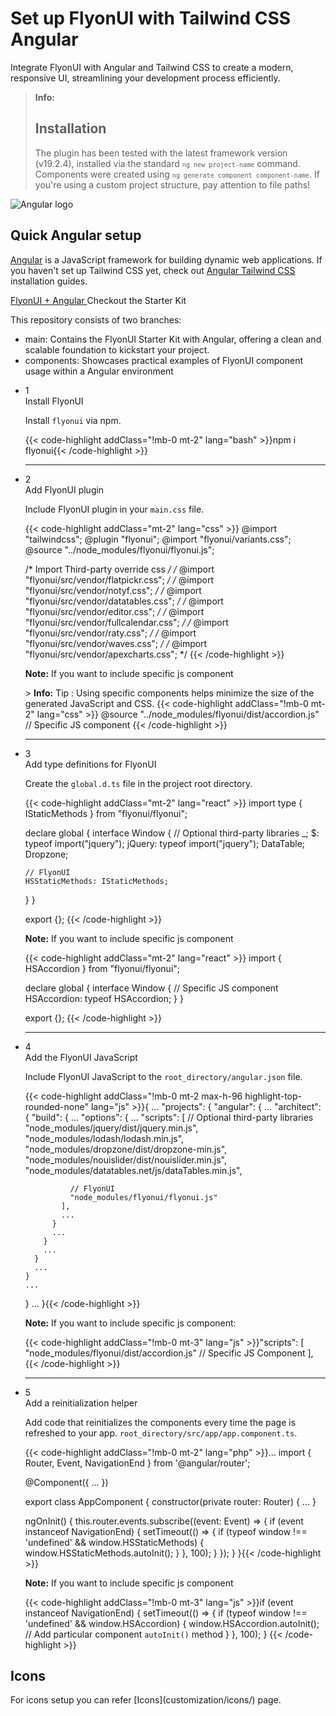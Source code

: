 # Set up FlyonUI with Tailwind CSS Angular

Integrate FlyonUI with Angular and Tailwind CSS to create a modern, responsive UI, streamlining your development process efficiently.

> **Info:** <h2 class="text-lg font-medium mb-1">Installation</h2>
> The plugin has been tested with the latest framework version (v19.2.4), installed via the standard <code>`ng new project-name`</code> command. Components were created using <code>`ng generate component component-name`</code>. If you're using a custom project structure, pay attention to file paths!

<div>
  <div class="flex gap-2">
    <div><img src="https://cdn.flyonui.com/fy-assets/icons/angular-icon.png" alt="Angular logo" class="h-auto w-14 mt-2" /></div>
    <div>
      <h2 class="text-base-content mb-3 text-lg font-semibold mt-2">
        Quick
        <span class="text-red-600">Angular</span>
        setup
      </h2>
      <p class="text-base-conte/80 text-base">
        <a href="https://angular.dev/" class="link link-animated link-primary" target="_blank">Angular</a> is a JavaScript framework for building dynamic web applications. If you haven't set up Tailwind CSS yet, check out
        <a class="link link-animated" target="_blank" href="https://tailwindcss.com/docs/installation/framework-guides/angular">
          Angular Tailwind CSS
        </a>
        installation guides.
      </p>
      <div class="tooltip">
        <a href="https://github.com/themeselection/flyonui-angular-integration" target="_blank" type="button" class="tooltip-toggle btn-sm btn btn-outline" aria-label="Tooltip">
          <span class="icon-[tabler--brand-github] size-4"></span>
          FlyonUI + Angular
        </a>
        <span class="tooltip-content tooltip-shown:opacity-100 tooltip-shown:visible" role="tooltip">
          <span class="tooltip-body">Checkout the Starter Kit</span>
        </span>
      </div>
       <p class="!mb-2 !mt-4">This repository consists of two branches:</p>
      <ul class="!my-2">
        <li><span class="font-medium text-base-content">main:</span> Contains the FlyonUI Starter Kit with Angular, offering a clean and scalable foundation to kickstart your project.</li>
        <li><span class="font-medium text-base-content">components:</span> Showcases practical examples of FlyonUI component usage within a Angular environment</li>
      </ul>
    </div>
  </div>

  <ul class="timeline timeline-snap-icon timeline-compact timeline-vertical mb-12 w-full ps-0">
    <!-- Installation -->
    <li class="mt-0 mb-0 ps-0">
      <div class="timeline-middle mb-2">
        <span class="text-base-content flex size-7 items-center justify-center rounded-full border border-base-content/20 font-semibold">
          1
        </span>
      </div>
      <div class="timeline-end m-0 mb-0 w-full rounded-lg p-4">
        <div class="text-base-content mb-3 font-semibold">Install FlyonUI</div>
        <p>
          Install
          <code>flyonui</code>
          via npm.
        </p>
        {{< code-highlight addClass="!mb-0 mt-2" lang="bash" >}}npm i flyonui{{< /code-highlight >}}
      </div>
      <hr class="!w-0.5 rounded-none border-transparent" />
    </li>
    <!-- Configure FlyonUI JavaScript paths -->
    <li class="mt-0 mb-0 ps-0">
      <div class="timeline-middle mb-2">
        <span class="text-base-content flex size-7 items-center justify-center rounded-full border border-base-content/20 font-semibold">
          2
        </span>
      </div>
      <div class="timeline-end mb-0 w-full rounded-lg p-4 m-0">
        <div class="text-base-content mb-3 font-semibold">Add FlyonUI plugin</div>
        <p>
          Include FlyonUI plugin in your <code>main.css</code> file.
        </p>
        {{< code-highlight addClass="mt-2" lang="css" >}}
@import "tailwindcss";
@plugin "flyonui";
@import "flyonui/variants.css";
@source "../node_modules/flyonui/flyonui.js"; 

/* Import Third-party override css */
/* @import "flyonui/src/vendor/flatpickr.css"; */
/* @import "flyonui/src/vendor/notyf.css"; */
/* @import "flyonui/src/vendor/datatables.css"; */
/* @import "flyonui/src/vendor/editor.css"; */
/* @import "flyonui/src/vendor/fullcalendar.css"; */
/* @import "flyonui/src/vendor/raty.css"; */
/* @import "flyonui/src/vendor/waves.css"; */
/* @import "flyonui/src/vendor/apexcharts.css"; */
        {{< /code-highlight >}}
        <p><strong>Note:</strong> If you want to include specific js component </p>
        > **Info:** <span class="font-semibold">Tip :</span> Using specific components helps minimize the size of the generated JavaScript and CSS.
        {{< code-highlight addClass="!mb-0 mt-2" lang="css" >}}
@source "../node_modules/flyonui/dist/accordion.js" // Specific JS component
  {{< /code-highlight >}}
    </div>
    <hr class="!w-0.5 rounded-none border-transparent" />
    </li>

  <!-- Add type definitions for FlyonUI -->
  <li class="mt-0 mb-0 ps-0">
    <div class="timeline-middle mb-2">
      <span class="text-base-content flex size-7 items-center justify-center rounded-full border border-base-content/20 font-semibold">
        3
      </span>
    </div>
    <div class="timeline-end mb-0 w-full rounded-lg p-4 m-0">
      <div class="text-base-content mb-3 font-semibold">Add type definitions for FlyonUI</div>
      <p>
        Create the <code>global.d.ts</code> file in the project root directory.
      </p>
      {{< code-highlight addClass="mt-2" lang="react" >}}
import type { IStaticMethods } from "flyonui/flyonui";

declare global {
  interface Window {
    // Optional third-party libraries
    _;
    $: typeof import("jquery");
    jQuery: typeof import("jquery");
    DataTable;
    Dropzone;

    // FlyonUI
    HSStaticMethods: IStaticMethods;
  }
}

export {};
  {{< /code-highlight >}}
      <p class="!mt-4">
        <strong>Note:</strong> If you want to include specific js component
      </p>
      {{< code-highlight addClass="mt-2" lang="react" >}}
import { HSAccordion } from "flyonui/flyonui";

declare global {
  interface Window {
    // Specific JS component
    HSAccordion: typeof HSAccordion;
  }
}

export {};
  {{< /code-highlight >}}
  </div>
  <hr class="!w-0.5 rounded-none border-transparent" />
  </li>
    <!-- Add the FlyonUI JavaScript -->
    <li class="mt-0 mb-0 ps-0">
      <div class="timeline-middle mb-2">
        <span class="text-base-content flex size-7 items-center justify-center rounded-full border border-base-content/20 font-semibold">
          4
        </span>
      </div>
      <div class="timeline-end m-0 mb-0 w-full rounded-lg p-4">
        <div class="text-base-content mb-3 font-semibold">Add the FlyonUI JavaScript</div>
        <p>Include FlyonUI JavaScript to the <code>root_directory/angular.json</code> file.</p>
        {{< code-highlight addClass="!mb-0 mt-2 max-h-96 highlight-top-rounded-none" lang="js" >}}{
  ...
  "projects": {
    "angular": {
      ...
      "architect": {
        "build": {
          ...
          "options": {
            ...
            "scripts": [
              // Optional third-party libraries
              "node_modules/jquery/dist/jquery.min.js",
              "node_modules/lodash/lodash.min.js",
              "node_modules/dropzone/dist/dropzone-min.js",
              "node_modules/nouislider/dist/nouislider.min.js",
              "node_modules/datatables.net/js/dataTables.min.js",

              // FlyonUI
              "node_modules/flyonui/flyonui.js"
            ],
            ...
          }
          ...
        }
        ...
      }
      ...
    }
    ...
  }
  ...
}{{< /code-highlight >}}
      <p class="!mt-4">
        <strong>Note:</strong> If you want to include specific js component:
      </p>
      {{< code-highlight addClass="!mb-0 mt-3" lang="js" >}}"scripts": [
  "node_modules/flyonui/dist/accordion.js"  // Specific JS Component
],
      {{< /code-highlight >}}
      </div>
      <hr class="!w-0.5 rounded-none border-transparent" />
    </li>
    <!-- Add a reinitialization helper -->
    <li class="mt-0 mb-0 ps-0">
      <div class="timeline-middle mb-2">
        <span class="text-base-content flex size-7 items-center justify-center rounded-full border border-base-content/20 font-semibold">
          5
        </span>
      </div>
      <div class="timeline-end m-0 mb-0 w-full rounded-lg p-4">
        <div class="text-base-content mb-3 font-semibold">Add a reinitialization helper</div>
        <p>Add code that reinitializes the components every time the page is refreshed to your app. <code>root_directory/src/app/app.component.ts</code>.</p>
        {{< code-highlight addClass="!mb-0 mt-2" lang="php" >}}...
import { Router, Event, NavigationEnd } from '@angular/router';

@Component({
  ...
})

export class AppComponent {
  constructor(private router: Router) {
    ...
  }

  ngOnInit() {
    this.router.events.subscribe((event: Event) => {
      if (event instanceof NavigationEnd) {
        setTimeout(() => {
          if (typeof window !== 'undefined' && window.HSStaticMethods) {
            window.HSStaticMethods.autoInit();
          }
        }, 100);
      }
    });
  }
}{{< /code-highlight >}}
      <p class="!mt-4">
        <strong>Note:</strong> If you want to include specific js component
      </p>
      {{< code-highlight addClass="!mb-0 mt-3" lang="js" >}}if (event instanceof NavigationEnd) {
  setTimeout(() => {
    if (typeof window !== 'undefined' && window.HSAccordion) {
      window.HSAccordion.autoInit();   // Add particular component `autoInit()` method
    }
  }, 100);
}
{{< /code-highlight >}}

  </div>
    </li>
  </ul>
</div>


<h2 class="text-lg font-medium mb-1">Icons</h2>
For icons setup you can refer [Icons](customization/icons/) page.
